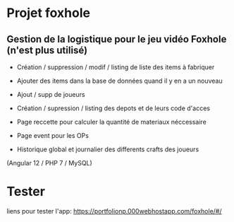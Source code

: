 # Projet foxhole

## Gestion de la logistique pour le jeu vidéo Foxhole (n'est plus utilisé)

- Création / suppression / modif / listing de liste des items à fabriquer
- Ajouter des items dans la base de données quand il y en a un nouveau
- Ajout / supp de joueurs

- Création / supression / listing des depots et de leurs code d'acces
- Page reccette pour calculer la quantité de materiaux néccessaire
- Page event pour les OPs
- Historique global et journalier des differents crafts des joueurs

(Angular 12 / PHP 7 / MySQL)

# Tester

liens pour tester l'app:
https://portfolionp.000webhostapp.com/foxhole/#/
